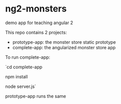 # ng2-monsters
demo app for teaching angular 2

This repo contains 2 projects: 
- prototype-app: the monster store static prototype
- complete-app: the angularized monster store app

To run complete-app:

`cd complete-app

npm install

node server.js`

prototype-app runs the same 
